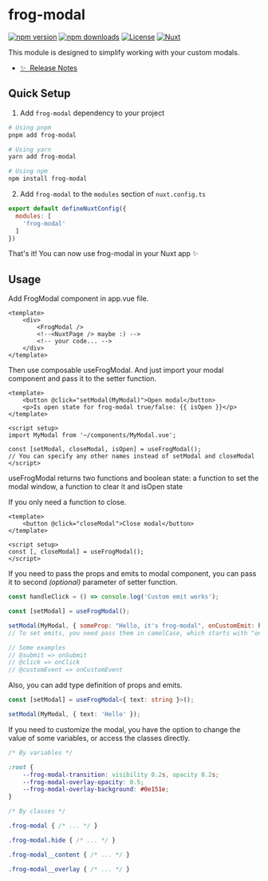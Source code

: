 <!--
Get your module up and running quickly.

Find and replace all on all files (CMD+SHIFT+F):
- Name: My Module
- Package name: my-module
- Description: My new Nuxt module
-->

# frog-modal

[![npm version][npm-version-src]][npm-version-href]
[![npm downloads][npm-downloads-src]][npm-downloads-href]
[![License][license-src]][license-href]
[![Nuxt][nuxt-src]][nuxt-href]

This module is designed to simplify working with your custom modals.

- [✨ &nbsp;Release Notes](/CHANGELOG.md)
<!-- - [🏀 Online playground](https://stackblitz.com/github/your-org/my-module?file=playground%2Fapp.vue) -->
<!-- - [📖 &nbsp;Documentation](https://example.com) -->

## Quick Setup

1. Add `frog-modal` dependency to your project

```bash
# Using pnpm
pnpm add frog-modal

# Using yarn
yarn add frog-modal

# Using npm
npm install frog-modal
```

2. Add `frog-modal` to the `modules` section of `nuxt.config.ts`

```js
export default defineNuxtConfig({
  modules: [
    'frog-modal'
  ]
})
```

That's it! You can now use frog-modal in your Nuxt app ✨

## Usage

Add FrogModal component in app.vue file.

```vue
<template>
    <div>
        <FrogModal />
        <!--<NuxtPage /> maybe :) -->
        <!-- your code... -->
    </div>
</template>
```

Then use composable useFrogModal. And just import your modal component and pass it to the setter function.

```vue
<template>
    <button @click="setModal(MyModal)">Open modal</button>
    <p>Is open state for frog-modal true/false: {{ isOpen }}</p>
</template>

<script setup>
import MyModal from '~/components/MyModal.vue';
    
const [setModal, closeModal, isOpen] = useFrogModal();
// You can specify any other names instead of setModal and closeModal
</script>
```

useFrogModal returns two functions and boolean state: a function to set the modal window, a function to clear it and isOpen state

If you only need a function to close.

```vue
<template>
    <button @click="closeModal">Close modal</button>
</template>

<script setup>
const [, closeModal] = useFrogModal();
</script>
```

If you need to pass the props and emits to modal component, you can pass it to second _(optional)_ parameter of setter function.

```js
const handleClick = () => console.log('Custom emit works');

const [setModal] = useFrogModal();

setModal(MyModal, { someProp: "Hello, it's frog-modal", onCustomEmit: handleClick });
// To set emits, you need pass them in camelCase, which starts with "on".

// Some examples
// @submit => onSubmit
// @click => onClick
// @customEvent => onCustomEvent
```

Also, you can add type definition of props and emits.

```ts
const [setModal] = useFrogModal<{ text: string }>();

setModal(MyModal, { text: 'Hello' });
```

If you need to customize the modal, you have the option to change the value of some variables, or access the classes directly.

```css
/* By variables */

:root {
    --frog-modal-transition: visibility 0.2s, opacity 0.2s;
    --frog-modal-overlay-opacity: 0.5;
    --frog-modal-overlay-background: #0e151e;
}

/* By classes */

.frog-modal { /* ... */ }

.frog-modal.hide { /* ... */ }

.frog-modal__content { /* ... */ }

.frog-modal__overlay { /* ... */ }

```

<!-- Badges -->
[npm-version-src]: https://img.shields.io/npm/v/my-module/latest.svg?style=flat&colorA=18181B&colorB=28CF8D
[npm-version-href]: https://npmjs.com/package/frog-modal

[npm-downloads-src]: https://img.shields.io/npm/dm/my-module.svg?style=flat&colorA=18181B&colorB=28CF8D
[npm-downloads-href]: https://npmjs.com/package/frog-modal

[license-src]: https://img.shields.io/npm/l/my-module.svg?style=flat&colorA=18181B&colorB=28CF8D
[license-href]: https://npmjs.com/package/frog-modal

[nuxt-src]: https://img.shields.io/badge/Nuxt-18181B?logo=nuxt.js
[nuxt-href]: https://nuxt.com
